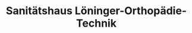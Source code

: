 ---
title: "Sanitätshaus Löninger-Orthopädie-Technik"
url: /loeningen/sanitaetshaus-loeninger-orthopaedie-technik/
shop: Sanitätshaus
---
